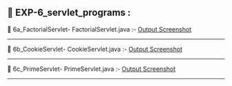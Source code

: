## 📄 EXP-6_servlet_programs :

📄 6a_FactorialServlet-
FactorialServlet.java :- [Output Screenshot](https://github.com/Rakshith2004/Advanced_Java/blob/main/EXP-6_servlet_programs/6a_FactorialServlet/Screenshot-6a_FactorialServlet.png)

-----------------------------------------------------------------------------------------------------------------------------------------  

📄 6b_CookieServlet-
CookieServlet.java :- [Output Screenshot](https://github.com/Rakshith2004/Advanced_Java/blob/main/EXP-6_servlet_programs/6b_CookieServlet/Screenshot-6b_CookieServlet.jpg)

-----------------------------------------------------------------------------------------------------------------------------------------  

📄 6c_PrimeServlet-
PrimeServlet.java :- [Output Screenshot](https://github.com/Rakshith2004/Advanced_Java/blob/main/EXP-6_servlet_programs/6c_PrimeServlet/Screenshot-6c_PrimeServlet.jpg)

-----------------------------------------------------------------------------------------------------------------------------------------  
